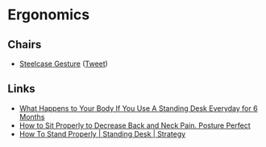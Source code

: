 # Ergonomics

## Chairs

- [Steelcase Gesture](https://www.steelcase.com/products/office-chairs/gesture/) ([Tweet](https://twitter.com/thorstenball/status/1201421308996866048))

## Links

- [What Happens to Your Body If You Use A Standing Desk Everyday for 6 Months](https://www.youtube.com/watch?v=zvaPuT_1qYQ)
- [How to Sit Properly to Decrease Back and Neck Pain. Posture Perfect](https://www.youtube.com/watch?v=kx0c6JGTrUQ)
- [How To Stand Properly | Standing Desk | Strategy](https://www.youtube.com/watch?v=kNFsdGsaB2s)
